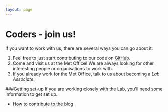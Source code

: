 ```yaml
---
layout: page
---
```


Coders - join us!
=================

If you want to work with us, there are several ways you can go about it:

1. Feel free to just start contributing to our code on [GitHub]({{site.github-url}}).
1. Come and visit us at the Met Office! We are always looking for other interesting people or organisations to work with.
1. If you already work for the Met Office, talk to us about becoming a *Lab Associate*.

###Getting set-up
If you are working closely with the Lab, you'll need some information to get set up.

* [How to contribute to the blog](./how-to-blog)